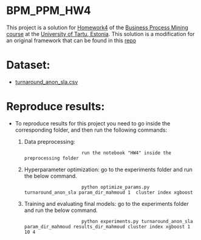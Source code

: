 # BPM_PPM_HW4
This project is a solution for [Homework4](https://courses.cs.ut.ee/2021/pm/spring/uploads/Main/2021Homework4.pdf) of the [Business Process Mining course](https://courses.cs.ut.ee/2021/pm/spring/Main/HomePage) at the [University of Tartu, Estonia](https://cs.ut.ee/et). This solution is a modification for an original framework that can be found in this [repo](https://github.com/Mcamargo85/predictive-monitoring-benchmark)

# Dataset: 

* [turnaround_anon_sla.csv](http://kodu.ut.ee/~chavez85/pm_course/data/turnaround_anon_sla.csv)

# Reproduce results:
                  
* To reproduce results for this project you need to go inside the corresponding folder, and then run the following commands: 

    1. Data preprocessing:
          
                                run the notebook "HW4" inside the preprocessing folder
                               
    2. Hyperparameter optimization: go to the experiments folder and run the below command.
      
                                python optimize_params.py turnaround_anon_sla param_dir_mahmoud 1  cluster index xgboost 
                                
    2. Training and evaluating final models: go to the experiments folder and run the below command.
      
                                python experiments.py turnaround_anon_sla param_dir_mahmoud results_dir_mahmoud cluster index xgboost 1 10 4
                                
    
